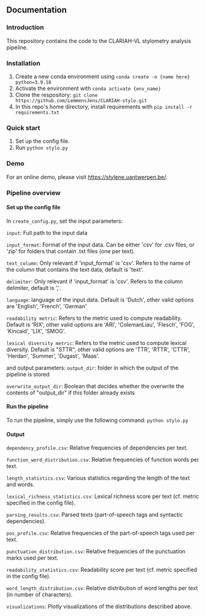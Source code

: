 ## Documentation

### Introduction
This repository contains the code to the CLARIAH-VL stylometry analysis pipeline.

### Installation
1. Create a new conda environment using ```conda create -n {name here} python=3.9.18```
2. Activate the environment with ```conda activate {env_name}```
3. Clone the respository: ```git clone https://github.com/LemmensJens/CLARIAH-stylo.git```
4. In this repo's home directory, install requirements with ```pip install -r requirements.txt```

### Quick start
1. Set up the config file.
2. Run ```python stylo.py```

### Demo
For an online demo, please visit https://stylene.uantwerpen.be/.

### Pipeline overview

#### Set up the config file
In ```create_config.py```, set the input parameters:

```input```: Full path to the input data

```input_format```: Format of the input data. Can be either 'csv' for .csv files, or 'zip' for folders that contain .txt files (one per text).

```text_column```: Only relevant if 'input_format' is 'csv'. Refers to the name of the column that contains the text data, default is 'text'.

```delimiter```: Only relevant if 'input_format' is 'csv'. Refers to the column delimiter, default is ','.

```language```: language of the input data. Default is 'Dutch', other valid options are 'English', 'French', 'German'

```readability metric```: Refers to the metric used to compute readability. Default is 'RIX', other valid options are 'ARI', 'ColemanLiau', 'Flesch', 'FOG', 'Kincaid', 'LIX', 'SMOG'.

```lexical diversity metric```: Refers to the metric used to compute lexical diversity. Default is "STTR", other valid options are 'TTR', 'RTTR', 'CTTR', 'Herdan', 'Summer', 'Dugast', 'Maas'.

and output parameters:
```output_dir```: folder in which the output of the pipeline is stored

```overwrite_output_dir```: Boolean that decides whether the overwrite the contents of "output_dir" if this folder already exists

#### Run the pipeline
To run the pipeline, simply use the following command: ```python stylo.py```

#### Output
```dependency_profile.csv```: Relative frequencies of dependencies per text.

```function_word_distribution.csv```: Relative frequencies of function words per text.

```length_statistics.csv```: Various statistics regarding the length of the text and words.

```lexical_richness_statistics.csv```: Lexical richness score per text (cf. metric specified in the config file).

```parsing_results.csv```: Parsed texts (part-of-speech tags and syntactic dependencies).

```pos_profile.csv```: Relative frequencies of the part-of-speech tags used per text.

```punctuation_distribution.csv```: Relative frequencies of the punctuation marks used per text.

```readability_statistics.csv```: Readability score per text (cf. metric specified in the config file).

```word_length_distribution.csv```: Relative distribution of word lengths per text (in number of characters).

```visualizations```: Plotly visualizations of the distributions described above.